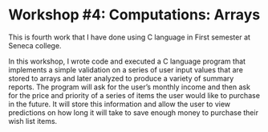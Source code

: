 # Workshop #4: Computations: Arrays

This is fourth work that I have done using C language in First semester at Seneca college.

In this workshop, I wrote code and executed a C language program that implements a simple validation on a series of user input values 
that are stored to arrays and later analyzed to produce a variety of summary reports. 
The program will ask for the user’s monthly income and then ask for the price and priority of a series of items the user would like to purchase in the future. 
It will store this information and allow the user to view predictions on how long it will take to save enough money to purchase their wish list items.
